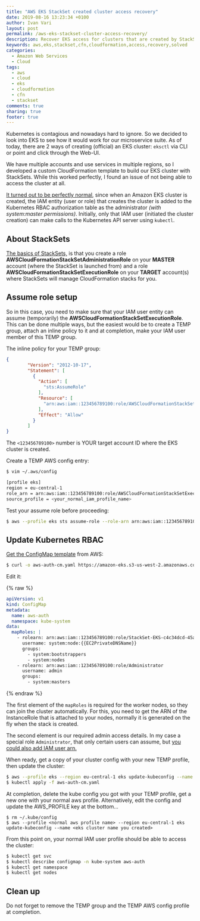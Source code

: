 ```yaml
---
title: "AWS EKS StackSet created cluster access recovery"
date: 2019-08-16 13:23:34 +0100
author: Ivan Vari
layout: post
permalink: /aws-eks-stackset-cluster-access-recovery/
description: Recover EKS access for clusters that are created by StackSet
keywords: aws,eks,stackset,cfn,cloudformation,access,recovery,solved
categories:
  - Amazon Web Services
  - Cloud
tags:
  - aws
  - cloud
  - eks
  - cloudformation
  - cfn
  - stackset
comments: true
sharing: true
footer: true
---
```

Kubernetes is contagious and nowadays hard to ignore. So we decided to look into EKS to see how it would work for
our microservice suite. As of today, there are 2 ways of creating (official) an EKS cluster: `eksctl` via CLI or
point and click through the Web-UI.

We have multiple accounts and use services in multiple regions, so I developed a custom CloudFormation template to
build our EKS cluster with StackSets. While this worked perfectly, I found an issue of not being able to access the
cluster at all.

<!--more-->

<a href="https://docs.aws.amazon.com/eks/latest/userguide/troubleshooting.html#unauthorized" target="_blank">It turned out to be perfectly normal</a>,
since when an Amazon EKS cluster is created, the IAM entity (user or role) that creates the cluster is added to the
Kubernetes RBAC authorization table as the administrator _(with system:master permissions)_. Initially, only that IAM
user (initiated the cluster creation) can make calls to the Kubernetes API server using `kubectl`.

## About StackSets

<a href="https://docs.aws.amazon.com/AWSCloudFormation/latest/UserGuide/stacksets-prereqs.html" target="_blank">The basics of StackSets,</a>
is that you create a role **AWSCloudFormationStackSetAdministrationRole** on your **MASTER** account (where the StackSet
is launched from) and a role **AWSCloudFormationStackSetExecutionRole** on your **TARGET** account(s) where StackSets
will manage CloudFormation stacks for you.

## Assume role setup

So in this case, you need to make sure that your IAM user entity can assume (temporarily) the **AWSCloudFormationStackSetExecutionRole**.
This can be done multiple ways, but the easiest would be to create a TEMP group, attach an inline policy to it and at
completion, make your IAM user member of this TEMP group.

The inline policy for your TEMP group:

``` json
{
        "Version": "2012-10-17",
        "Statement": [
          {
            "Action": [
              "sts:AssumeRole"
            ],
            "Resource": [
              "arn:aws:iam::123456789100:role/AWSCloudFormationStackSetExecutionRole",
            ],
            "Effect": "Allow"
          }
        ]
}
```

The `<123456789100>` number is YOUR target account ID where the EKS cluster is created.

Create a TEMP AWS config entry:

``` bash
$ vim ~/.aws/config

[profile eks]
region = eu-central-1
role_arn = arn:aws:iam::123456789100:role/AWSCloudFormationStackSetExecutionRole
source_profile = <your_normal_iam_profile_name>
``` 

Test your assume role before proceeding:

``` bash
$ aws --profile eks sts assume-role --role-arn arn:aws:iam::123456789100:role/AWSCloudFormationStackSetExecutionRole --role-session-name test
```

## Update Kubernetes RBAC

<a href="https://docs.aws.amazon.com/eks/latest/userguide/add-user-role.html" target="_blank">Get the ConfigMap template</a> from AWS:

``` bash
$ curl -o aws-auth-cm.yaml https://amazon-eks.s3-us-west-2.amazonaws.com/cloudformation/2019-02-11/aws-auth-cm.yaml
```

Edit it:

{% raw %}
``` YAML
apiVersion: v1
kind: ConfigMap
metadata:
  name: aws-auth
  namespace: kube-system
data:
  mapRoles: |
    - rolearn: arn:aws:iam::123456789100:role/StackSet-EKS-c4c34dcd-45as-11-NodeInstanceRole-34F45DD54RSKK
      username: system:node:{{EC2PrivateDNSName}}
      groups:
        - system:bootstrappers
        - system:nodes
    - rolearn: arn:aws:iam::123456789100:role/Administrator
      username: admin
      groups:
        - system:masters 
```
{% endraw %}

The first element of the `mapRoles` is required for the worker nodes, so they can join the cluster automatically.
For this, you need to get the ARN of the InstanceRole that is attached to your nodes, normally it is generated 
on the fly when the stack is created.

The second element is our required admin access details. In my case a special role `Administrator`, that only certain
users can assume, but <a href="https://docs.aws.amazon.com/eks/latest/userguide/add-user-role.html"
target="_blank">you could also add IAM user arn.</a>

When ready, get a copy of your cluster config with your new TEMP profile, then update the cluster:

``` bash
$ aws --profile eks --region eu-central-1 eks update-kubeconfig --name <eks cluster name you created>
$ kubectl apply -f aws-auth-cm.yaml
```

At completion, delete the kube config you got with your TEMP profile, get a new one with your normal
aws profile. Alternatively, edit the config and update the AWS_PROFILE key at the bottom...

```
$ rm ~/.kube/config
$ aws --profile <normal aws profile name> --region eu-central-1 eks update-kubeconfig --name <eks cluster name you created>
``` 

From this point on, your normal IAM user profile should be able to access the cluster:

``` bash
$ kubectl get svc
$ kubectl describe configmap -n kube-system aws-auth
$ kubectl get namespace
$ kubectl get nodes
```

## Clean up

Do not forget to remove the TEMP group and the TEMP AWS config profile at completion.
